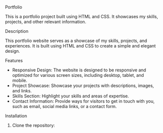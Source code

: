  Portfolio

This is a portfolio project built using HTML and CSS. It showcases my skills, projects, and other relevant information.


Description

This portfolio website serves as a showcase of my skills, projects, and experiences. It is built using HTML and CSS to create a simple and elegant design.

 Features

- Responsive Design: The website is designed to be responsive and optimized for various screen sizes, including desktop, tablet, and mobile.
- Project Showcase: Showcase your projects with descriptions, images, and links.
- Skills Section: Highlight your skills and areas of expertise.
- Contact Information: Provide ways for visitors to get in touch with you, such as email, social media links, or a contact form.

Installation

1. Clone the repository:
